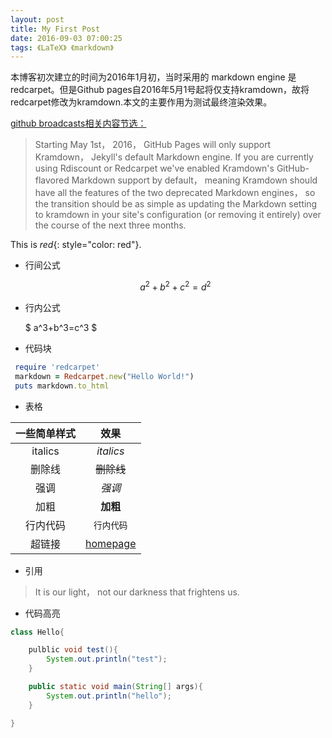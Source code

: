 ```yaml
---
layout: post
title: My First Post
date: 2016-09-03 07:00:25
tags: 《LaTeX》 《markdown》
---
```


本博客初次建立的时间为2016年1月初，当时采用的 markdown engine 是 redcarpet。但是Github pages自2016年5月1号起将仅支持kramdown，故将redcarpet修改为kramdown.本文的主要作用为测试最终渲染效果。

[github broadcasts相关内容节选：](https://github.com/blog/2100-github-pages-now-faster-and-simpler-with-jekyll-3-0)

>Starting May 1st， 2016， GitHub Pages will only support Kramdown， Jekyll's default Markdown engine. If you are currently using Rdiscount or Redcarpet we've enabled Kramdown's GitHub-flavored Markdown support by default， meaning Kramdown should have all the features of the two deprecated Markdown engines， so the transition should be as simple as updating the Markdown setting to kramdown in your site's configuration (or removing it entirely) over the course of the next three months.


This is *red*{: style="color: red"}.

- 行间公式

    $$ a^2 + b^2 + c^2= d^2 $$

- 行内公式

     $ a^3+b^3=c^3 $

- 代码块

``` ruby
 require 'redcarpet'
 markdown = Redcarpet.new("Hello World!")
 puts markdown.to_html
```

- 表格

 一些简单样式 | 效果
 :--------:   | :--------:
  italics      | _italics_
   删除线|~~删除线~~
强调       |*强调*
加粗|**加粗**
行内代码|`行内代码`
超链接|[homepage](http://xuliuchengxlc.github.io)


- 引用

> It is our light， not our darkness that frightens us.

- 代码高亮

``` java
class Hello{

    pulblic void test(){
        System.out.println("test");
    }

    public static void main(String[] args){
        System.out.println("hello");
    }

}
```
